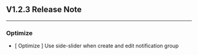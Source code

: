 ## V1.2.3 Release Note

---

### Optimize

- [ Optimize ] Use side-slider when create and edit notification group

